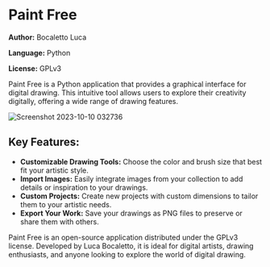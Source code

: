 # Paint Free

**Author:** Bocaletto Luca

**Language:** Python

**License:** GPLv3

Paint Free is a Python application that provides a graphical interface for digital drawing. This intuitive tool allows users to explore their creativity digitally, offering a wide range of drawing features.

![Screenshot 2023-10-10 032736](https://github.com/elektronoide/Paint-Free/assets/134635227/7c81c977-5470-4703-9dbb-b858f24dccf0)

## Key Features:
- **Customizable Drawing Tools:** Choose the color and brush size that best fit your artistic style.
- **Import Images:** Easily integrate images from your collection to add details or inspiration to your drawings.
- **Custom Projects:** Create new projects with custom dimensions to tailor them to your artistic needs.
- **Export Your Work:** Save your drawings as PNG files to preserve or share them with others.

Paint Free is an open-source application distributed under the GPLv3 license. Developed by Luca Bocaletto, it is ideal for digital artists, drawing enthusiasts, and anyone looking to explore the world of digital drawing.
